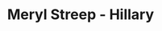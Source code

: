 ---
title: Meryl Streep - Hillary
layout: revealjs-video
source: "meryl-streep-hillary"
video-format: "mp4"
transcription: "<br>
<strong>J: </strong>- So, would you play Hillary in a movie? <br>
<strong>MS: </strong>- Oooooh, my god! I don't know! I don't know! 
<br> ... <br>
I think that's very lovely of her to say,
<br> ... <br>
But then she might but not be happy with the result. <br>
<strong>J: </strong>- Oh, come on! I don't think that's possible! <br>
"
tr:
  - "&nbsp;"
  - "<strong>J: </strong>- So, would you play Hillary in a movie?"
  - "<strong>MS: </strong>- Oooooh, my god! I don't know! I don't know!"
  - "I think that's very lovely of her to say,"
  - "Buthen she might bu- no- be happy wi(th)e result."
  - "<strong>J: </strong>- Oh, come on! I don't think that's possible!"
---